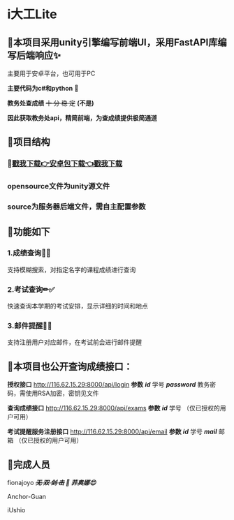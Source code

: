 # i大工Lite
## 🎈本项目采用unity引擎编写前端UI，采用FastAPI库编写后端响应✨
主要用于安卓平台，也可用于PC

**主要代码为c#和python** 🤩

**教务处查成绩** ~~十 分 稳 定~~ **(不是)**

**因此获取教务处api，精简前端，为查成绩提供极简通道**

## 🎈项目结构
### 📲[戳我下载👉安卓包下载👈戳我下载](https://github.com/iUshio/DLUT-OPENSOURCE/raw/main/i%E5%A4%A7%E5%B7%A5Lite.apk)
### opensource文件为unity源文件
### source为服务器后端文件，需自主配置参数

## 🎈功能如下
### 1.成绩查询📑✅
支持模糊搜索，对指定名字的课程成绩进行查询
### 2.考试查询✏✅
快速查询本学期的考试安排，显示详细的时间和地点
### 3.邮件提醒📩✅
支持注册用户对应邮件，在考试前会进行邮件提醒

## 🎈本项目也公开查询成绩接口：
**授权接口** http://116.62.15.29:8000/api/login
**参数**
***id*** 学号
***password*** 教务密码，需使用RSA加密，密钥见文件

**查询成绩接口** http://116.62.15.29:8000/api/exams
**参数**
***id*** 学号
（仅已授权的用户可用）

**考试提醒服务注册接口** http://116.62.15.29:8000/api/email
**参数**
***id*** 学号
***mail*** 邮箱
（仅已授权的用户可用）

## 🎈完成人员
fionajoyo ***~~无 双 剑 击~~ 🤺 菲奥娜😍***

Anchor-Guan 

iUshio
